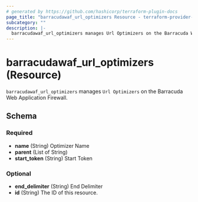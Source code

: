 ```yaml
---
# generated by https://github.com/hashicorp/terraform-plugin-docs
page_title: "barracudawaf_url_optimizers Resource - terraform-provider-barracudawaf"
subcategory: ""
description: |-
  barracudawaf_url_optimizers manages Url Optimizers on the Barracuda Web Application Firewall.
---
```


# barracudawaf_url_optimizers (Resource)

`barracudawaf_url_optimizers` manages `Url Optimizers` on the Barracuda Web Application Firewall.



<!-- schema generated by tfplugindocs -->
## Schema

### Required

- **name** (String) Optimizer Name
- **parent** (List of String)
- **start_token** (String) Start Token

### Optional

- **end_delimiter** (String) End Delimiter
- **id** (String) The ID of this resource.


